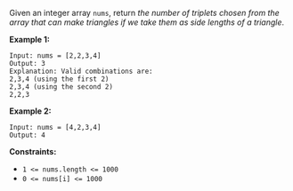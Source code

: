 Given an integer array `nums`, return _the number of triplets chosen from the
array that can make triangles if we take them as side lengths of a triangle_.



**Example 1:**

    
    
    Input: nums = [2,2,3,4]
    Output: 3
    Explanation: Valid combinations are: 
    2,3,4 (using the first 2)
    2,3,4 (using the second 2)
    2,2,3
    

**Example 2:**

    
    
    Input: nums = [4,2,3,4]
    Output: 4
    



**Constraints:**

  * `1 <= nums.length <= 1000`
  * `0 <= nums[i] <= 1000`

